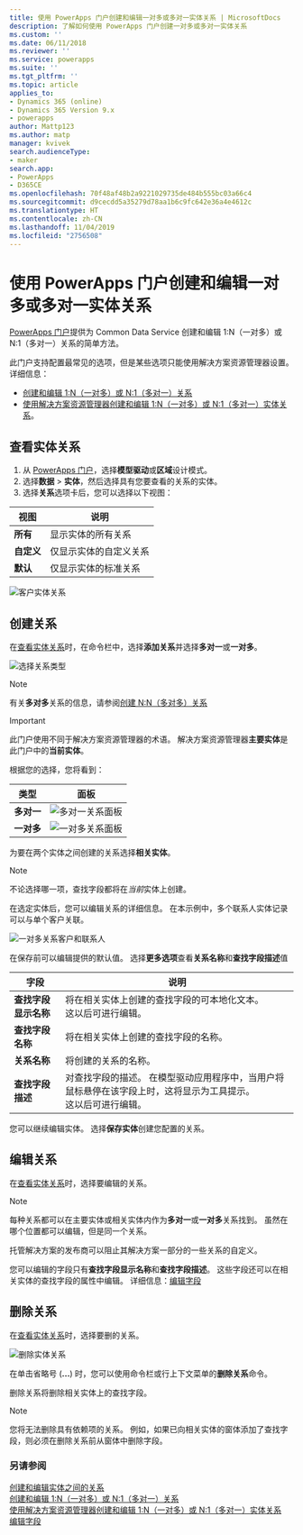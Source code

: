 ```yaml
---
title: 使用 PowerApps 门户创建和编辑一对多或多对一实体关系 | MicrosoftDocs
description: 了解如何使用 PowerApps 门户创建一对多或多对一实体关系
ms.custom: ''
ms.date: 06/11/2018
ms.reviewer: ''
ms.service: powerapps
ms.suite: ''
ms.tgt_pltfrm: ''
ms.topic: article
applies_to:
- Dynamics 365 (online)
- Dynamics 365 Version 9.x
- powerapps
author: Mattp123
ms.author: matp
manager: kvivek
search.audienceType:
- maker
search.app:
- PowerApps
- D365CE
ms.openlocfilehash: 70f48af48b2a9221029735de484b555bc03a66c4
ms.sourcegitcommit: d9cecdd5a35279d78aa1b6c9fc642e36a4e4612c
ms.translationtype: HT
ms.contentlocale: zh-CN
ms.lasthandoff: 11/04/2019
ms.locfileid: "2756508"
---
```

# <a name="create-and-edit-one-to-many-or-many-to-one-entity-relationships-using-powerapps-portal"></a>使用 PowerApps 门户创建和编辑一对多或多对一实体关系

[PowerApps 门户](https://make.powerapps.com/?utm_source=padocs&utm_medium=linkinadoc&utm_campaign=referralsfromdoc)提供为 Common Data Service 创建和编辑 1:N（一对多）或 N:1（多对一）关系的简单方法。

此门户支持配置最常见的选项，但是某些选项只能使用解决方案资源管理器设置。 详细信息： 
- [创建和编辑 1:N（一对多）或 N:1（多对一）关系](create-edit-1n-relationships.md)
- [使用解决方案资源管理器创建和编辑 1:N（一对多）或 N:1（多对一）实体关系](create-edit-1n-relationships-solution-explorer.md)。

## <a name="view-entity-relationships"></a>查看实体关系

1. 从 [PowerApps 门户](https://make.powerapps.com/?utm_source=padocs&utm_medium=linkinadoc&utm_campaign=referralsfromdoc)，选择**模型驱动**或**区域**设计模式。
2. 选择**数据** > **实体**，然后选择具有您要查看的关系的实体。
3. 选择**关系**选项卡后，您可以选择以下视图： 

 |视图|说明|
 |--|--|
 |**所有**| 显示实体的所有关系|
 |**自定义**|仅显示实体的自定义关系|
 |**默认**|仅显示实体的标准关系|
<!-- TODO: What is the actual difference between All and Default? -->

![客户实体关系](media/view-account-relationships-portal.png)

## <a name="create-relationships"></a>创建关系

在[查看实体关系](#view-entity-relationships)时，在命令栏中，选择**添加关系**并选择**多对一**或**一对多**。

![选择关系类型](media/add-relationship-menu-portal.png)

> [!NOTE]
> 有关**多对多**关系的信息，请参阅[创建 N:N（多对多）关系](create-edit-nn-relationships.md)

<!-- This may change going forward, but this is the way it is now. #2534972 -->
> [!Important]
> 此门户使用不同于解决方案资源管理器的术语。 解决方案资源管理器**主要实体**是此门户中的**当前实体**。

根据您的选择，您将看到：

<!-- These are the correct screenshots from the UI as of 6/11/18 -->
|类型 |面板|
|--|--|
|**多对一**|![多对一关系面板](media/many-to-one-relationship-panel.png)|
|**一对多**|![一对多关系面板](media/one-to-many-relationship-panel.png)|

为要在两个实体之间创建的关系选择**相关实体**。 

> [!NOTE]
> 不论选择哪一项，查找字段都将在*当前*实体上创建。

在选定实体后，您可以编辑关系的详细信息。 在本示例中，多个联系人实体记录可以与单个客户关联。

<!-- These are the correct screenshots from the UI as of 6/11/18 -->
![一对多关系客户和联系人](media/One-to-many-account-contact.png)

在保存前可以编辑提供的默认值。 选择**更多选项**查看**关系名称**和**查找字段描述**值

|字段|说明|
|--|--|
|**查找字段显示名称**|将在相关实体上创建的查找字段的可本地化文本。<br />这以后可进行编辑。|
|**查找字段名称**|将在相关实体上创建的查找字段的名称。|
|**关系名称**|将创建的关系的名称。|
|**查找字段描述**|对查找字段的描述。 在模型驱动应用程序中，当用户将鼠标悬停在该字段上时，这将显示为工具提示。 <br />这以后可进行编辑。|

您可以继续编辑实体。 选择**保存实体**创建您配置的关系。

## <a name="edit-relationships"></a>编辑关系

在[查看实体关系](#view-entity-relationships)时，选择要编辑的关系。

> [!NOTE]
> 每种关系都可以在主要实体或相关实体内作为**多对一**或**一对多**关系找到。 虽然在哪个位置都可以编辑，但是同一个关系。
>
> 托管解决方案的发布商可以阻止其解决方案一部分的一些关系的自定义。

您可以编辑的字段只有**查找字段显示名称**和**查找字段描述**。 这些字段还可以在相关实体的查找字段的属性中编辑。 详细信息：[编辑字段](create-edit-field-portal.md#edit-a-field)

## <a name="delete-relationships"></a>删除关系

在[查看实体关系](#view-entity-relationships)时，选择要删的关系。

![删除实体关系](media/delete-entity-relationship-portal.png)

在单击省略号 (**...**) 时，您可以使用命令栏或行上下文菜单的**删除关系**命令。

删除关系将删除相关实体上的查找字段。

> [!NOTE]
> 您将无法删除具有依赖项的关系。 例如，如果已向相关实体的窗体添加了查找字段，则必须在删除关系前从窗体中删除字段。

### <a name="see-also"></a>另请参阅

[创建和编辑实体之间的关系](create-edit-entity-relationships.md)<br />
[创建和编辑 1:N（一对多）或 N:1（多对一）关系](create-edit-1n-relationships.md)<br />
[使用解决方案资源管理器创建和编辑 1:N（一对多）或 N:1（多对一）实体关系](create-edit-1n-relationships-solution-explorer.md)<br />
[编辑字段](create-edit-field-portal.md#edit-a-field)
